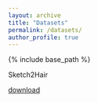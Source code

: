 ```yaml
---
layout: archive
title: "Datasets"
permalink: /datasets/
author_profile: true
---
```


{% include base_path %}

Sketch2Hair

[download](https://drive.google.com/file/d/1PeD1CcY1D_JOdqfr6DkkdtDl_w_u_-F6/view?usp=sharing/)
